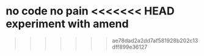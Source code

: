 no code no pain
<<<<<<< HEAD
experiment with amend
=======
>>>>>>> ae78dad2a2dd7af581928b202c13dff899e36127
